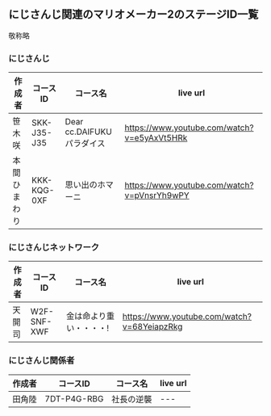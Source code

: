 ## にじさんじ関連のマリオメーカー2のステージID一覧
敬称略

### にじさんじ
|作成者 |コースID |コース名|live url|
|---|---|---|---|
|笹木咲|SKK-J35-J35|Dear cc.DAIFUKU パラダイス|https://www.youtube.com/watch?v=e5yAxVt5HRk|
|本間ひまわり|KKK-KQG-0XF|思い出のホマーニ|https://www.youtube.com/watch?v=pVnsrYh9wPY|

### にじさんじネットワーク

|作成者 |コースID |コース名|live url|
|---|---|---|---|
|天開司|W2F-SNF-XWF|金は命より重い・・・・!	|https://www.youtube.com/watch?v=68YeiapzRkg|

### にじさんじ関係者


|作成者 |コースID |コース名|live url|
|---|---|---|---|
|田角陸|7DT-P4G-RBG|社長の逆襲|---|
